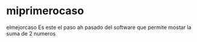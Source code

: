 # miprimerocaso
elmejorcaso
Es este el paso ah pasado del software que permite mostar la suma de 2 numeros
